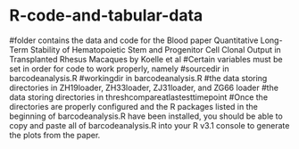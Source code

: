 # R-code-and-tabular-data
#folder contains the data and code for the Blood paper Quantitative Long-Term Stability of Hematopoietic Stem and Progenitor Cell Clonal Output in Transplanted Rhesus Macaques by Koelle et al
#Certain variables must be set in order for code to work properly, namely 
#sourcedir in barcodeanalysis.R
#workingdir in barcodeanalysis.R
#the data storing directories in ZH19loader, ZH33loader, ZJ31loader, and ZG66 loader
#the data storing directories in threshcompareatlastesttimepoint
#Once the directories are properly configured and the R packages listed in the beginning of barcodeanalysis.R have been installed, you should be able to copy and paste all of barcodeanalysis.R into your R v3.1 console to generate the plots from the paper.